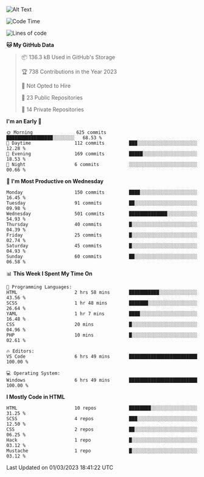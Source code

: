 ![Alt Text](https://media0.giphy.com/media/H48YKEw3fXrcvIF2xE/200w.gif?cid=82a1493badypnrqv7no5k2m47eq0kdlkwed89qw5z8bd6g57&rid=200w.gif)

<!--START_SECTION:waka-->
![Code Time](http://img.shields.io/badge/Code%20Time-17%20hrs%2049%20mins-blue)

![Lines of code](https://img.shields.io/badge/From%20Hello%20World%20I%27ve%20Written-446.2%20thousand%20lines%20of%20code-blue)

**🐱 My GitHub Data** 

> 📦 136.3 kB Used in GitHub's Storage 
 > 
> 🏆 738 Contributions in the Year 2023
 > 
> 🚫 Not Opted to Hire
 > 
> 📜 23 Public Repositories 
 > 
> 🔑 14 Private Repositories 
 > 
**I'm an Early 🐤** 

```text
🌞 Morning                625 commits         █████████████████░░░░░░░░   68.53 % 
🌆 Daytime                112 commits         ███░░░░░░░░░░░░░░░░░░░░░░   12.28 % 
🌃 Evening                169 commits         █████░░░░░░░░░░░░░░░░░░░░   18.53 % 
🌙 Night                  6 commits           ░░░░░░░░░░░░░░░░░░░░░░░░░   00.66 % 
```
📅 **I'm Most Productive on Wednesday** 

```text
Monday                   150 commits         ████░░░░░░░░░░░░░░░░░░░░░   16.45 % 
Tuesday                  91 commits          ██░░░░░░░░░░░░░░░░░░░░░░░   09.98 % 
Wednesday                501 commits         ██████████████░░░░░░░░░░░   54.93 % 
Thursday                 40 commits          █░░░░░░░░░░░░░░░░░░░░░░░░   04.39 % 
Friday                   25 commits          █░░░░░░░░░░░░░░░░░░░░░░░░   02.74 % 
Saturday                 45 commits          █░░░░░░░░░░░░░░░░░░░░░░░░   04.93 % 
Sunday                   60 commits          ██░░░░░░░░░░░░░░░░░░░░░░░   06.58 % 
```


📊 **This Week I Spent My Time On** 

```text
💬 Programming Languages: 
HTML                     2 hrs 58 mins       ███████████░░░░░░░░░░░░░░   43.56 % 
SCSS                     1 hr 48 mins        ███████░░░░░░░░░░░░░░░░░░   26.64 % 
YAML                     1 hr 7 mins         ████░░░░░░░░░░░░░░░░░░░░░   16.48 % 
CSS                      20 mins             █░░░░░░░░░░░░░░░░░░░░░░░░   04.96 % 
PHP                      10 mins             █░░░░░░░░░░░░░░░░░░░░░░░░   02.61 % 

🔥 Editors: 
VS Code                  6 hrs 49 mins       █████████████████████████   100.00 % 

💻 Operating System: 
Windows                  6 hrs 49 mins       █████████████████████████   100.00 % 
```

**I Mostly Code in HTML** 

```text
HTML                     10 repos            ████████░░░░░░░░░░░░░░░░░   31.25 % 
SCSS                     4 repos             ███░░░░░░░░░░░░░░░░░░░░░░   12.50 % 
CSS                      2 repos             ██░░░░░░░░░░░░░░░░░░░░░░░   06.25 % 
Hack                     1 repo              █░░░░░░░░░░░░░░░░░░░░░░░░   03.12 % 
Mustache                 1 repo              █░░░░░░░░░░░░░░░░░░░░░░░░   03.12 % 
```




 Last Updated on 01/03/2023 18:41:22 UTC
<!--END_SECTION:waka-->
